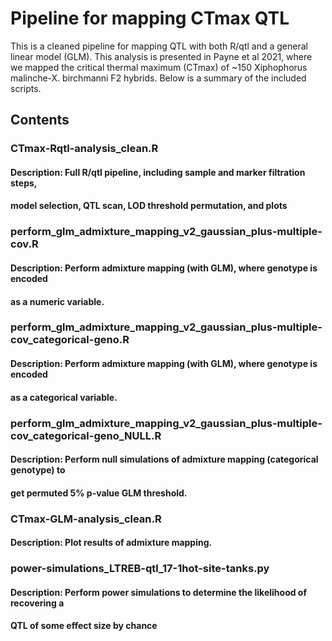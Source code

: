 # Pipeline for mapping CTmax QTL 

This is a cleaned pipeline for mapping QTL with both R/qtl and a general linear model (GLM). 
This analysis is presented in Payne et al 2021, where we mapped the critical thermal 
maximum (CTmax) of ~150 Xiphophorus malinche-X. birchmanni F2 hybrids. Below is a
summary of the included scripts.

## Contents

### **CTmax-Rqtl-analysis_clean.R**
#### Description: Full R/qtl pipeline, including sample and marker filtration steps,
####              model selection, QTL scan, LOD threshold permutation, and plots  

### **perform_glm_admixture_mapping_v2_gaussian_plus-multiple-cov.R** 
#### Description: Perform admixture mapping (with GLM), where genotype is encoded
####              as a numeric variable. 

### **perform_glm_admixture_mapping_v2_gaussian_plus-multiple-cov_categorical-geno.R** 
#### Description: Perform admixture mapping (with GLM), where genotype is encoded
####              as a categorical variable.

### **perform_glm_admixture_mapping_v2_gaussian_plus-multiple-cov_categorical-geno_NULL.R**
#### Description: Perform null simulations of admixture mapping (categorical genotype) to
####              get permuted 5% p-value GLM threshold.

### **CTmax-GLM-analysis_clean.R**
#### Description: Plot results of admixture mapping. 
                   
### **power-simulations_LTREB-qtl_17-1hot-site-tanks.py**
#### Description: Perform power simulations to determine the likelihood of recovering a 
####              QTL of some effect size by chance   
